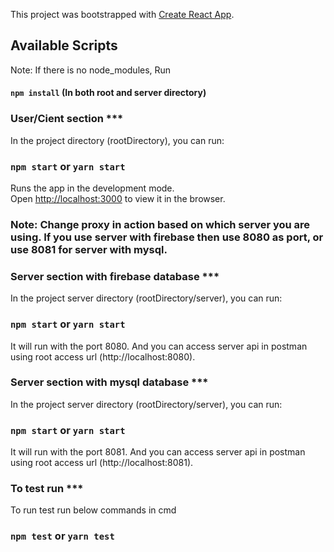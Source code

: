 This project was bootstrapped with [Create React App](https://github.com/facebook/create-react-app).

## Available Scripts

Note: If there is no node_modules, Run
 
#### `npm install` (In both root and server directory)

### User/Cient section ***
In the project directory (rootDirectory), you can run:

### `npm start` or `yarn start`

Runs the app in the development mode.<br>
Open [http://localhost:3000](http://localhost:3000) to view it in the browser.

### Note: Change proxy in action based on which server you are using. If you use server with firebase then use 8080 as port, or use 8081 for server with mysql.


### Server section with firebase database ***
In the project server directory (rootDirectory/server), you can run:

### `npm start` or `yarn start`

It will run with the port 8080. And you can access server api in postman using root access url (http://localhost:8080).


### Server section with mysql database ***
In the project server directory (rootDirectory/server), you can run:

### `npm start` or `yarn start`

It will run with the port 8081. And you can access server api in postman using root access url (http://localhost:8081).


### To test run ***
To run test run below commands in cmd
### `npm test` or `yarn test`